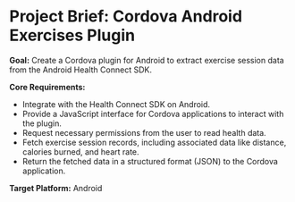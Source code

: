# Project Brief: Cordova Android Exercises Plugin

**Goal:** Create a Cordova plugin for Android to extract exercise session data from the Android Health Connect SDK.

**Core Requirements:**

*   Integrate with the Health Connect SDK on Android.
*   Provide a JavaScript interface for Cordova applications to interact with the plugin.
*   Request necessary permissions from the user to read health data.
*   Fetch exercise session records, including associated data like distance, calories burned, and heart rate.
*   Return the fetched data in a structured format (JSON) to the Cordova application.

**Target Platform:** Android
